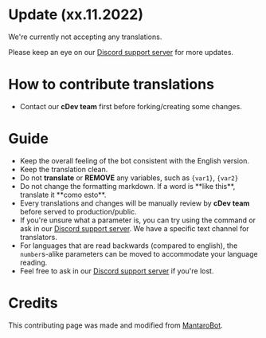 # Update (xx.11.2022)
We're currently not accepting any translations.

Please keep an eye on our [Discord support server](https://discord.cdev.shop) for more updates.

# How to contribute translations
- Contact our **cDev team** first before forking/creating some changes.

# Guide
- Keep the overall feeling of the bot consistent with the English version.
- Keep the translation clean.
- Do not **translate** or **REMOVE** any variables, such as `{var1}`, `{var2}`
- Do not change the formatting markdown. If a word is \*\*like this\*\*, translate it \*\*como esto\*\*.
- Every translations and changes will be manually review by **cDev team** before served to production/public.
- If you're unsure what a parameter is, you can try using the command or ask in our [Discord support server](https://discord.cdev.shop). We have a specific text channel for translators.
- For languages that are read backwards (compared to english), the `number`s-alike parameters can be moved to accommodate your language reading.
- Feel free to ask in our [Discord support server](https://discord.cdev.shop) if you're lost.

# Credits
This contributing page was made and modified from [MantaroBot](https://github.com/Mantaro/MantaroBot/).